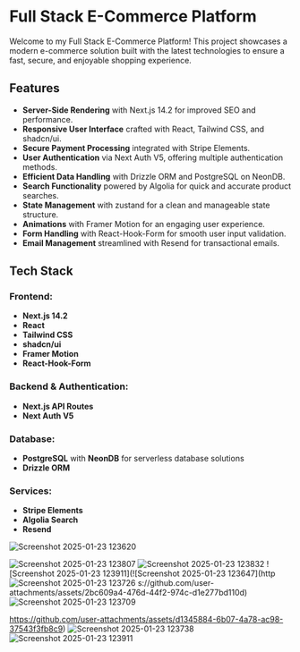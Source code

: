 # Full Stack E-Commerce Platform

Welcome to my Full Stack E-Commerce Platform! This project showcases a modern e-commerce solution built with the latest technologies to ensure a fast, secure, and enjoyable shopping experience.

## Features

- **Server-Side Rendering** with Next.js 14.2 for improved SEO and performance.
- **Responsive User Interface** crafted with React, Tailwind CSS, and shadcn/ui.
- **Secure Payment Processing** integrated with Stripe Elements.
- **User Authentication** via Next Auth V5, offering multiple authentication methods.
- **Efficient Data Handling** with Drizzle ORM and PostgreSQL on NeonDB.
- **Search Functionality** powered by Algolia for quick and accurate product searches.
- **State Management** with zustand for a clean and manageable state structure.
- **Animations** with Framer Motion for an engaging user experience.
- **Form Handling** with React-Hook-Form for smooth user input validation.
- **Email Management** streamlined with Resend for transactional emails.

## Tech Stack

### Frontend:
- **Next.js 14.2**
- **React**
- **Tailwind CSS**
- **shadcn/ui**
- **Framer Motion**
- **React-Hook-Form**

### Backend & Authentication:
- **Next.js API Routes**
- **Next Auth V5**

### Database:
- **PostgreSQL** with **NeonDB** for serverless database solutions
- **Drizzle ORM**

### Services:
- **Stripe Elements**
- **Algolia Search**
- **Resend**

![Screenshot 2025-01-23 123620](https://github.com/user-attachments/assets/2fd59111-36e1-4e05-823d-b88849d17162)


![Screenshot 2025-01-23 123807](https://github.com/user-attachments/assets/8b05b78d-16ce-4d6a-bc3e-96eb96000abd)
![Screenshot 2025-01-23 123832](https://github.com/user-attachments/assets/a963c849-4b12-4e52-b475-b5bf5fe6ce6a)
![Screenshot 2025-01-23 123911](![Screenshot 2025-01-23 123647](http![Screenshot 2025-01-23 123726](https://github.com/user-attachments/assets/d508008d-164c-4502-b707-f59ff5926d85)
s://github.com/user-attachments/assets/2bc609a4-476d-44f2-974c-d1e277bd110d)![Screenshot 2025-01-23 123709](https://github.com/user-attachments/assets/57aae344-7345-4ac5-adff-3ee3c6b92274)

https://github.com/user-attachments/assets/d1345884-6b07-4a78-ac98-37543f3fb8c9)
![Screenshot 2025-01-23 123738](https://github.com/user-attachments/assets/eb4943a7-5287-4235-8e23-34231ff62856)
![Screenshot 2025-01-23 123911](https://github.com/user-attachments/assets/b71fc0b9-8d11-413c-8bed-2e0e2323df6f)
